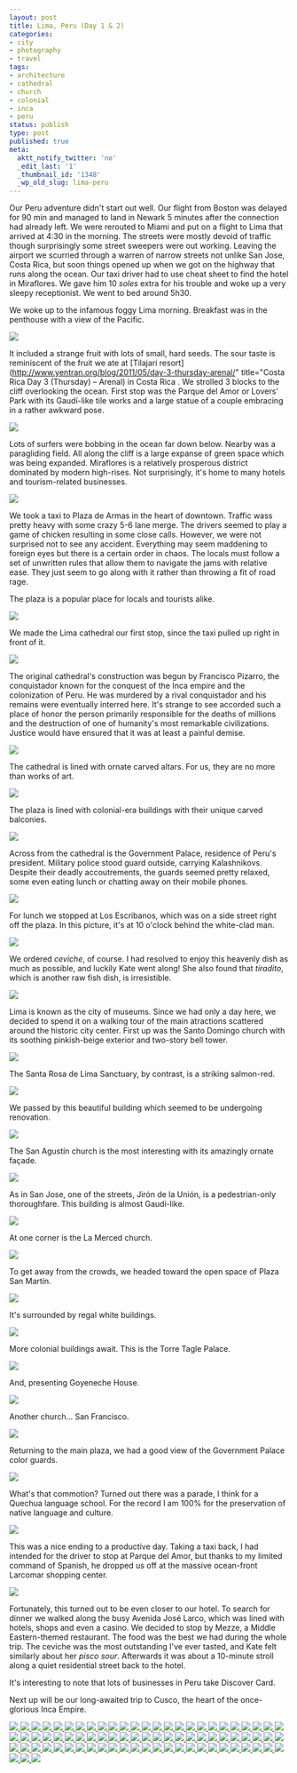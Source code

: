 ```yaml
---
layout: post
title: Lima, Peru (Day 1 & 2)
categories:
- city
- photography
- travel
tags:
- architecture
- cathedral
- church
- colonial
- inca
- peru
status: publish
type: post
published: true
meta:
  aktt_notify_twitter: 'no'
  _edit_last: '1'
  _thumbnail_id: '1348'
  _wp_old_slug: lima-peru
---
```

Our Peru adventure didn't start out well.  Our flight from Boston was delayed for 90 min and managed to land in Newark 5 minutes after the connection had already left.  We were rerouted to Miami and put on a flight to Lima that arrived at 4:30 in the morning.  The streets were mostly devoid of traffic though surprisingly some street sweepers were out working.  Leaving the airport we scurried through a warren of narrow streets not unlike San Jose, Costa Rica, but soon things opened up when we got on the highway that runs along the ocean.  Our taxi driver had to use cheat sheet to find the hotel in Miraflores.  We gave him 10 *soles* extra for his trouble and woke up a very sleepy receptionist.  We went to bed around 5h30.

We woke up to the infamous foggy Lima morning.  Breakfast was in the penthouse with a view of the Pacific.  

<img src='https://dl.dropboxusercontent.com/u/52804626/peru-lima/dsc_0827.jpg' />

It included a strange fruit with lots of small, hard seeds. The sour taste is reminiscent of the fruit we ate at [Tilajari resort](http://www.yentran.org/blog/2011/05/day-3-thursday-arenal/" title="Costa Rica Day 3 (Thursday) – Arenal) in Costa Rica .  We strolled 3 blocks to the cliff overlooking the ocean.  First stop was the Parque del Amor or Lovers' Park with its Gaudí-like tile works and a large statue of a couple embracing in a rather awkward pose.  

<img src='https://dl.dropboxusercontent.com/u/52804626/peru-lima/dsc_0838.jpg' />

Lots of surfers were bobbing in the ocean far down below.  Nearby was a paragliding field. All along the cliff is a large expanse of green space which was being expanded.  Miraflores is a relatively prosperous district dominated by modern high-rises.  Not surprisingly, it's home to many hotels and tourism-related businesses.

<img src='https://dl.dropboxusercontent.com/u/52804626/peru-lima/dsc_0865.jpg' />

We took a taxi to Plaza de Armas in the heart of downtown.  Traffic wass pretty heavy with some crazy 5-6 lane merge.  The drivers seemed to play a game of chicken resulting in some close calls.  However, we were not surprised not to see any accident.  Everything may seem maddening to foreign eyes but there is a certain order in chaos.  The locals must follow a set of unwritten rules that allow them to navigate the jams with relative ease.  They just seem to go along with it rather than throwing a fit of road rage.

The plaza is a popular place for locals and tourists alike.

<img src='https://dl.dropboxusercontent.com/u/52804626/peru-lima/dsc_0887.jpg' />

We made the Lima cathedral our first stop, since the taxi pulled up right in front of it.

<img src='https://dl.dropboxusercontent.com/u/52804626/peru-lima/dsc_0881.jpg' />

The original cathedral's construction was begun by Francisco Pizarro, the conquistador known for the conquest of the Inca empire and the colonization of Peru.  He was murdered by a rival conquistador and his remains were eventually interred here.  It's strange to see accorded such a place of honor the person primarily responsible for the deaths of millions and the destruction of one of humanity's most remarkable civilizations.  Justice would have ensured that it was at least a painful demise.

<img src='https://dl.dropboxusercontent.com/u/52804626/peru-lima/dsc_0958.jpg' />

The cathedral is lined with ornate carved altars.  For us, they are no more than works of art.

<img src='https://dl.dropboxusercontent.com/u/52804626/peru-lima/dsc_0911.jpg' />

The plaza is lined with colonial-era buildings with their unique carved balconies.

<img src='https://dl.dropboxusercontent.com/u/52804626/peru-lima/dsc_1191.jpg' />

Across from the cathedral is the Government Palace, residence of Peru's president.  Military police stood guard outside, carrying Kalashnikovs.  Despite their deadly accoutrements, the guards seemed pretty relaxed, some even eating lunch or chatting away on their mobile phones.

<img src='https://dl.dropboxusercontent.com/u/52804626/peru-lima/dsc_0997.jpg' />

For lunch we stopped at Los Escribanos, which was on a side street right off the plaza.  In this picture, it's at 10 o'clock behind the white-clad man.

<img src='https://dl.dropboxusercontent.com/u/52804626/peru-lima/dsc_1005.jpg' />

We ordered *ceviche*, of course.  I had resolved to enjoy this heavenly dish as much as possible, and luckily Kate went along!  She also found that *tiradito*, which is another raw fish dish, is irresistible.

<img src='https://dl.dropboxusercontent.com/u/52804626/peru-lima/dsc_1007.jpg' />

Lima is known as the city of museums. Since we had only a day here, we decided to spend it on a walking tour of the main atractions scattered around the historic city center.  First up was the Santo Domingo church with its soothing pinkish-beige exterior and two-story bell tower.

<img src='https://dl.dropboxusercontent.com/u/52804626/peru-lima/dsc_1014.jpg' />

The Santa Rosa de Lima Sanctuary, by contrast, is a striking salmon-red.

<img src='https://dl.dropboxusercontent.com/u/52804626/peru-lima/dsc_1042.jpg' />

We passed by this beautiful building which seemed to be undergoing renovation.

<img src='https://dl.dropboxusercontent.com/u/52804626/peru-lima/dsc_1045.jpg' />

The San Agustín church is the most interesting with its amazingly ornate façade.

<img src='https://dl.dropboxusercontent.com/u/52804626/peru-lima/dsc_1046.jpg' />

As in San Jose, one of the streets, Jirón de la Unión, is a pedestrian-only thoroughfare. This building is almost Gaudí-like.

<img src='https://dl.dropboxusercontent.com/u/52804626/peru-lima/dsc_1065.jpg' />

At one corner is the La Merced church.

<img src='https://dl.dropboxusercontent.com/u/52804626/peru-lima/dsc_1090.jpg' />

To get away from the crowds, we headed toward the open space of Plaza San Martín.

<img src='https://dl.dropboxusercontent.com/u/52804626/peru-lima/dsc_1103.jpg' />

It's surrounded by regal white buildings.

<img src='https://dl.dropboxusercontent.com/u/52804626/peru-lima/dsc_1112.jpg' />

More colonial buildings await.  This is the Torre Tagle Palace.

<img src='https://dl.dropboxusercontent.com/u/52804626/peru-lima/dsc_1119.jpg' />

And, presenting Goyeneche House.

<img src='https://dl.dropboxusercontent.com/u/52804626/peru-lima/dsc_1126.jpg' />

Another church... San Francisco.

<img src='https://dl.dropboxusercontent.com/u/52804626/peru-lima/dsc_1164.jpg' />

Returning to the main plaza, we had a good view of the Government Palace color guards.

<img src='https://dl.dropboxusercontent.com/u/52804626/peru-lima/dsc_1181.jpg' />

What's that commotion? Turned out there was a parade, I think for a Quechua language school. For the record I am 100% for the preservation of native language and culture.

<img src='https://dl.dropboxusercontent.com/u/52804626/peru-lima/dsc_1203.jpg' />

This was a nice ending to a productive day. Taking a taxi back, I had intended for the driver to stop at Parque del Amor, but thanks to my limited command of Spanish, he dropped us off at the massive ocean-front Larcomar shopping center.  

<img src='https://dl.dropboxusercontent.com/u/52804626/peru-lima/dsc_1241.jpg' />

Fortunately, this turned out to be even closer to our hotel.  To search for dinner we walked along the busy Avenida José Larco, which was lined with hotels, shops and even a casino.  We decided to stop by Mezze, a Middle Eastern-themed restaurant.  The food was the best we had during the whole trip. The ceviche was the most outstanding I've ever tasted, and Kate felt similarly about her *pisco sour*.  Afterwards it was about a 10-minute stroll along a quiet residential street back to the hotel.

It's interesting to note that lots of businesses in Peru take Discover Card.

Next up will be our long-awaited trip to Cusco, the heart of the once-glorious Inca Empire.<!-- Darkbox -->
<div class="darkbox">
<a href="https://dl.dropboxusercontent.com/u/52804626/peru-lima/dsc_0827.jpg" data-darkbox="peru-lima">
  <img src="https://dl.dropboxusercontent.com/u/52804626/peru-lima/thumbs/dsc_0827.jpg" />
</a>
<a href="https://dl.dropboxusercontent.com/u/52804626/peru-lima/dsc_0832.jpg" data-darkbox="peru-lima">
  <img src="https://dl.dropboxusercontent.com/u/52804626/peru-lima/thumbs/dsc_0832.jpg" />
</a>
<a href="https://dl.dropboxusercontent.com/u/52804626/peru-lima/dsc_0838.jpg" data-darkbox="peru-lima">
  <img src="https://dl.dropboxusercontent.com/u/52804626/peru-lima/thumbs/dsc_0838.jpg" />
</a>
<a href="https://dl.dropboxusercontent.com/u/52804626/peru-lima/dsc_0855.jpg" data-darkbox="peru-lima">
  <img src="https://dl.dropboxusercontent.com/u/52804626/peru-lima/thumbs/dsc_0855.jpg" />
</a>
<a href="https://dl.dropboxusercontent.com/u/52804626/peru-lima/dsc_0865.jpg" data-darkbox="peru-lima">
  <img src="https://dl.dropboxusercontent.com/u/52804626/peru-lima/thumbs/dsc_0865.jpg" />
</a>
<a href="https://dl.dropboxusercontent.com/u/52804626/peru-lima/dsc_0877.jpg" data-darkbox="peru-lima">
  <img src="https://dl.dropboxusercontent.com/u/52804626/peru-lima/thumbs/dsc_0877.jpg" />
</a>
<a href="https://dl.dropboxusercontent.com/u/52804626/peru-lima/dsc_0881.jpg" data-darkbox="peru-lima">
  <img src="https://dl.dropboxusercontent.com/u/52804626/peru-lima/thumbs/dsc_0881.jpg" />
</a>
<a href="https://dl.dropboxusercontent.com/u/52804626/peru-lima/dsc_0887.jpg" data-darkbox="peru-lima">
  <img src="https://dl.dropboxusercontent.com/u/52804626/peru-lima/thumbs/dsc_0887.jpg" />
</a>
<a href="https://dl.dropboxusercontent.com/u/52804626/peru-lima/dsc_0890.jpg" data-darkbox="peru-lima">
  <img src="https://dl.dropboxusercontent.com/u/52804626/peru-lima/thumbs/dsc_0890.jpg" />
</a>
<a href="https://dl.dropboxusercontent.com/u/52804626/peru-lima/dsc_0891.jpg" data-darkbox="peru-lima">
  <img src="https://dl.dropboxusercontent.com/u/52804626/peru-lima/thumbs/dsc_0891.jpg" />
</a>
<a href="https://dl.dropboxusercontent.com/u/52804626/peru-lima/dsc_0893a.jpg" data-darkbox="peru-lima">
  <img src="https://dl.dropboxusercontent.com/u/52804626/peru-lima/thumbs/dsc_0893a.jpg" />
</a>
<a href="https://dl.dropboxusercontent.com/u/52804626/peru-lima/dsc_0911.jpg" data-darkbox="peru-lima">
  <img src="https://dl.dropboxusercontent.com/u/52804626/peru-lima/thumbs/dsc_0911.jpg" />
</a>
<a href="https://dl.dropboxusercontent.com/u/52804626/peru-lima/dsc_0923.jpg" data-darkbox="peru-lima">
  <img src="https://dl.dropboxusercontent.com/u/52804626/peru-lima/thumbs/dsc_0923.jpg" />
</a>
<a href="https://dl.dropboxusercontent.com/u/52804626/peru-lima/dsc_0943.jpg" data-darkbox="peru-lima">
  <img src="https://dl.dropboxusercontent.com/u/52804626/peru-lima/thumbs/dsc_0943.jpg" />
</a>
<a href="https://dl.dropboxusercontent.com/u/52804626/peru-lima/dsc_0949.jpg" data-darkbox="peru-lima">
  <img src="https://dl.dropboxusercontent.com/u/52804626/peru-lima/thumbs/dsc_0949.jpg" />
</a>
<a href="https://dl.dropboxusercontent.com/u/52804626/peru-lima/dsc_0951.jpg" data-darkbox="peru-lima">
  <img src="https://dl.dropboxusercontent.com/u/52804626/peru-lima/thumbs/dsc_0951.jpg" />
</a>
<a href="https://dl.dropboxusercontent.com/u/52804626/peru-lima/dsc_0958.jpg" data-darkbox="peru-lima">
  <img src="https://dl.dropboxusercontent.com/u/52804626/peru-lima/thumbs/dsc_0958.jpg" />
</a>
<a href="https://dl.dropboxusercontent.com/u/52804626/peru-lima/dsc_0961.jpg" data-darkbox="peru-lima">
  <img src="https://dl.dropboxusercontent.com/u/52804626/peru-lima/thumbs/dsc_0961.jpg" />
</a>
<a href="https://dl.dropboxusercontent.com/u/52804626/peru-lima/dsc_0962.jpg" data-darkbox="peru-lima">
  <img src="https://dl.dropboxusercontent.com/u/52804626/peru-lima/thumbs/dsc_0962.jpg" />
</a>
<a href="https://dl.dropboxusercontent.com/u/52804626/peru-lima/dsc_0966.jpg" data-darkbox="peru-lima">
  <img src="https://dl.dropboxusercontent.com/u/52804626/peru-lima/thumbs/dsc_0966.jpg" />
</a>
<a href="https://dl.dropboxusercontent.com/u/52804626/peru-lima/dsc_0969.jpg" data-darkbox="peru-lima">
  <img src="https://dl.dropboxusercontent.com/u/52804626/peru-lima/thumbs/dsc_0969.jpg" />
</a>
<a href="https://dl.dropboxusercontent.com/u/52804626/peru-lima/dsc_0971.jpg" data-darkbox="peru-lima">
  <img src="https://dl.dropboxusercontent.com/u/52804626/peru-lima/thumbs/dsc_0971.jpg" />
</a>
<a href="https://dl.dropboxusercontent.com/u/52804626/peru-lima/dsc_0976.jpg" data-darkbox="peru-lima">
  <img src="https://dl.dropboxusercontent.com/u/52804626/peru-lima/thumbs/dsc_0976.jpg" />
</a>
<a href="https://dl.dropboxusercontent.com/u/52804626/peru-lima/dsc_0980.jpg" data-darkbox="peru-lima">
  <img src="https://dl.dropboxusercontent.com/u/52804626/peru-lima/thumbs/dsc_0980.jpg" />
</a>
<a href="https://dl.dropboxusercontent.com/u/52804626/peru-lima/dsc_0995.jpg" data-darkbox="peru-lima">
  <img src="https://dl.dropboxusercontent.com/u/52804626/peru-lima/thumbs/dsc_0995.jpg" />
</a>
<a href="https://dl.dropboxusercontent.com/u/52804626/peru-lima/dsc_0996.jpg" data-darkbox="peru-lima">
  <img src="https://dl.dropboxusercontent.com/u/52804626/peru-lima/thumbs/dsc_0996.jpg" />
</a>
<a href="https://dl.dropboxusercontent.com/u/52804626/peru-lima/dsc_0997.jpg" data-darkbox="peru-lima">
  <img src="https://dl.dropboxusercontent.com/u/52804626/peru-lima/thumbs/dsc_0997.jpg" />
</a>
<a href="https://dl.dropboxusercontent.com/u/52804626/peru-lima/dsc_0998.jpg" data-darkbox="peru-lima">
  <img src="https://dl.dropboxusercontent.com/u/52804626/peru-lima/thumbs/dsc_0998.jpg" />
</a>
<a href="https://dl.dropboxusercontent.com/u/52804626/peru-lima/dsc_1005.jpg" data-darkbox="peru-lima">
  <img src="https://dl.dropboxusercontent.com/u/52804626/peru-lima/thumbs/dsc_1005.jpg" />
</a>
<a href="https://dl.dropboxusercontent.com/u/52804626/peru-lima/dsc_1007.jpg" data-darkbox="peru-lima">
  <img src="https://dl.dropboxusercontent.com/u/52804626/peru-lima/thumbs/dsc_1007.jpg" />
</a>
<a href="https://dl.dropboxusercontent.com/u/52804626/peru-lima/dsc_1014.jpg" data-darkbox="peru-lima">
  <img src="https://dl.dropboxusercontent.com/u/52804626/peru-lima/thumbs/dsc_1014.jpg" />
</a>
<a href="https://dl.dropboxusercontent.com/u/52804626/peru-lima/dsc_1015.jpg" data-darkbox="peru-lima">
  <img src="https://dl.dropboxusercontent.com/u/52804626/peru-lima/thumbs/dsc_1015.jpg" />
</a>
<a href="https://dl.dropboxusercontent.com/u/52804626/peru-lima/dsc_1018.jpg" data-darkbox="peru-lima">
  <img src="https://dl.dropboxusercontent.com/u/52804626/peru-lima/thumbs/dsc_1018.jpg" />
</a>
<a href="https://dl.dropboxusercontent.com/u/52804626/peru-lima/dsc_1029.jpg" data-darkbox="peru-lima">
  <img src="https://dl.dropboxusercontent.com/u/52804626/peru-lima/thumbs/dsc_1029.jpg" />
</a>
<a href="https://dl.dropboxusercontent.com/u/52804626/peru-lima/dsc_1042.jpg" data-darkbox="peru-lima">
  <img src="https://dl.dropboxusercontent.com/u/52804626/peru-lima/thumbs/dsc_1042.jpg" />
</a>
<a href="https://dl.dropboxusercontent.com/u/52804626/peru-lima/dsc_1045.jpg" data-darkbox="peru-lima">
  <img src="https://dl.dropboxusercontent.com/u/52804626/peru-lima/thumbs/dsc_1045.jpg" />
</a>
<a href="https://dl.dropboxusercontent.com/u/52804626/peru-lima/dsc_1046.jpg" data-darkbox="peru-lima">
  <img src="https://dl.dropboxusercontent.com/u/52804626/peru-lima/thumbs/dsc_1046.jpg" />
</a>
<a href="https://dl.dropboxusercontent.com/u/52804626/peru-lima/dsc_1048.jpg" data-darkbox="peru-lima">
  <img src="https://dl.dropboxusercontent.com/u/52804626/peru-lima/thumbs/dsc_1048.jpg" />
</a>
<a href="https://dl.dropboxusercontent.com/u/52804626/peru-lima/dsc_1050.jpg" data-darkbox="peru-lima">
  <img src="https://dl.dropboxusercontent.com/u/52804626/peru-lima/thumbs/dsc_1050.jpg" />
</a>
<a href="https://dl.dropboxusercontent.com/u/52804626/peru-lima/dsc_1051.jpg" data-darkbox="peru-lima">
  <img src="https://dl.dropboxusercontent.com/u/52804626/peru-lima/thumbs/dsc_1051.jpg" />
</a>
<a href="https://dl.dropboxusercontent.com/u/52804626/peru-lima/dsc_1062.jpg" data-darkbox="peru-lima">
  <img src="https://dl.dropboxusercontent.com/u/52804626/peru-lima/thumbs/dsc_1062.jpg" />
</a>
<a href="https://dl.dropboxusercontent.com/u/52804626/peru-lima/dsc_1065.jpg" data-darkbox="peru-lima">
  <img src="https://dl.dropboxusercontent.com/u/52804626/peru-lima/thumbs/dsc_1065.jpg" />
</a>
<a href="https://dl.dropboxusercontent.com/u/52804626/peru-lima/dsc_1072.jpg" data-darkbox="peru-lima">
  <img src="https://dl.dropboxusercontent.com/u/52804626/peru-lima/thumbs/dsc_1072.jpg" />
</a>
<a href="https://dl.dropboxusercontent.com/u/52804626/peru-lima/dsc_1079.jpg" data-darkbox="peru-lima">
  <img src="https://dl.dropboxusercontent.com/u/52804626/peru-lima/thumbs/dsc_1079.jpg" />
</a>
<a href="https://dl.dropboxusercontent.com/u/52804626/peru-lima/dsc_1082.jpg" data-darkbox="peru-lima">
  <img src="https://dl.dropboxusercontent.com/u/52804626/peru-lima/thumbs/dsc_1082.jpg" />
</a>
<a href="https://dl.dropboxusercontent.com/u/52804626/peru-lima/dsc_1087.jpg" data-darkbox="peru-lima">
  <img src="https://dl.dropboxusercontent.com/u/52804626/peru-lima/thumbs/dsc_1087.jpg" />
</a>
<a href="https://dl.dropboxusercontent.com/u/52804626/peru-lima/dsc_1090.jpg" data-darkbox="peru-lima">
  <img src="https://dl.dropboxusercontent.com/u/52804626/peru-lima/thumbs/dsc_1090.jpg" />
</a>
<a href="https://dl.dropboxusercontent.com/u/52804626/peru-lima/dsc_1093.jpg" data-darkbox="peru-lima">
  <img src="https://dl.dropboxusercontent.com/u/52804626/peru-lima/thumbs/dsc_1093.jpg" />
</a>
<a href="https://dl.dropboxusercontent.com/u/52804626/peru-lima/dsc_1096.jpg" data-darkbox="peru-lima">
  <img src="https://dl.dropboxusercontent.com/u/52804626/peru-lima/thumbs/dsc_1096.jpg" />
</a>
<a href="https://dl.dropboxusercontent.com/u/52804626/peru-lima/dsc_1098.jpg" data-darkbox="peru-lima">
  <img src="https://dl.dropboxusercontent.com/u/52804626/peru-lima/thumbs/dsc_1098.jpg" />
</a>
<a href="https://dl.dropboxusercontent.com/u/52804626/peru-lima/dsc_1099.jpg" data-darkbox="peru-lima">
  <img src="https://dl.dropboxusercontent.com/u/52804626/peru-lima/thumbs/dsc_1099.jpg" />
</a>
<a href="https://dl.dropboxusercontent.com/u/52804626/peru-lima/dsc_1103.jpg" data-darkbox="peru-lima">
  <img src="https://dl.dropboxusercontent.com/u/52804626/peru-lima/thumbs/dsc_1103.jpg" />
</a>
<a href="https://dl.dropboxusercontent.com/u/52804626/peru-lima/dsc_1111.jpg" data-darkbox="peru-lima">
  <img src="https://dl.dropboxusercontent.com/u/52804626/peru-lima/thumbs/dsc_1111.jpg" />
</a>
<a href="https://dl.dropboxusercontent.com/u/52804626/peru-lima/dsc_1112.jpg" data-darkbox="peru-lima">
  <img src="https://dl.dropboxusercontent.com/u/52804626/peru-lima/thumbs/dsc_1112.jpg" />
</a>
<a href="https://dl.dropboxusercontent.com/u/52804626/peru-lima/dsc_1119.jpg" data-darkbox="peru-lima">
  <img src="https://dl.dropboxusercontent.com/u/52804626/peru-lima/thumbs/dsc_1119.jpg" />
</a>
<a href="https://dl.dropboxusercontent.com/u/52804626/peru-lima/dsc_1120a.jpg" data-darkbox="peru-lima">
  <img src="https://dl.dropboxusercontent.com/u/52804626/peru-lima/thumbs/dsc_1120a.jpg" />
</a>
<a href="https://dl.dropboxusercontent.com/u/52804626/peru-lima/dsc_1126.jpg" data-darkbox="peru-lima">
  <img src="https://dl.dropboxusercontent.com/u/52804626/peru-lima/thumbs/dsc_1126.jpg" />
</a>
<a href="https://dl.dropboxusercontent.com/u/52804626/peru-lima/dsc_1134.jpg" data-darkbox="peru-lima">
  <img src="https://dl.dropboxusercontent.com/u/52804626/peru-lima/thumbs/dsc_1134.jpg" />
</a>
<a href="https://dl.dropboxusercontent.com/u/52804626/peru-lima/dsc_1139.jpg" data-darkbox="peru-lima">
  <img src="https://dl.dropboxusercontent.com/u/52804626/peru-lima/thumbs/dsc_1139.jpg" />
</a>
<a href="https://dl.dropboxusercontent.com/u/52804626/peru-lima/dsc_1146.jpg" data-darkbox="peru-lima">
  <img src="https://dl.dropboxusercontent.com/u/52804626/peru-lima/thumbs/dsc_1146.jpg" />
</a>
<a href="https://dl.dropboxusercontent.com/u/52804626/peru-lima/dsc_1161.jpg" data-darkbox="peru-lima">
  <img src="https://dl.dropboxusercontent.com/u/52804626/peru-lima/thumbs/dsc_1161.jpg" />
</a>
<a href="https://dl.dropboxusercontent.com/u/52804626/peru-lima/dsc_1164.jpg" data-darkbox="peru-lima">
  <img src="https://dl.dropboxusercontent.com/u/52804626/peru-lima/thumbs/dsc_1164.jpg" />
</a>
<a href="https://dl.dropboxusercontent.com/u/52804626/peru-lima/dsc_1168.jpg" data-darkbox="peru-lima">
  <img src="https://dl.dropboxusercontent.com/u/52804626/peru-lima/thumbs/dsc_1168.jpg" />
</a>
<a href="https://dl.dropboxusercontent.com/u/52804626/peru-lima/dsc_1173.jpg" data-darkbox="peru-lima">
  <img src="https://dl.dropboxusercontent.com/u/52804626/peru-lima/thumbs/dsc_1173.jpg" />
</a>
<a href="https://dl.dropboxusercontent.com/u/52804626/peru-lima/dsc_1177.jpg" data-darkbox="peru-lima">
  <img src="https://dl.dropboxusercontent.com/u/52804626/peru-lima/thumbs/dsc_1177.jpg" />
</a>
<a href="https://dl.dropboxusercontent.com/u/52804626/peru-lima/dsc_1181.jpg" data-darkbox="peru-lima">
  <img src="https://dl.dropboxusercontent.com/u/52804626/peru-lima/thumbs/dsc_1181.jpg" />
</a>
<a href="https://dl.dropboxusercontent.com/u/52804626/peru-lima/dsc_1182.jpg" data-darkbox="peru-lima">
  <img src="https://dl.dropboxusercontent.com/u/52804626/peru-lima/thumbs/dsc_1182.jpg" />
</a>
<a href="https://dl.dropboxusercontent.com/u/52804626/peru-lima/dsc_1191.jpg" data-darkbox="peru-lima">
  <img src="https://dl.dropboxusercontent.com/u/52804626/peru-lima/thumbs/dsc_1191.jpg" />
</a>
<a href="https://dl.dropboxusercontent.com/u/52804626/peru-lima/dsc_1193.jpg" data-darkbox="peru-lima">
  <img src="https://dl.dropboxusercontent.com/u/52804626/peru-lima/thumbs/dsc_1193.jpg" />
</a>
<a href="https://dl.dropboxusercontent.com/u/52804626/peru-lima/dsc_1197.jpg" data-darkbox="peru-lima">
  <img src="https://dl.dropboxusercontent.com/u/52804626/peru-lima/thumbs/dsc_1197.jpg" />
</a>
<a href="https://dl.dropboxusercontent.com/u/52804626/peru-lima/dsc_1203.jpg" data-darkbox="peru-lima">
  <img src="https://dl.dropboxusercontent.com/u/52804626/peru-lima/thumbs/dsc_1203.jpg" />
</a>
<a href="https://dl.dropboxusercontent.com/u/52804626/peru-lima/dsc_1204.jpg" data-darkbox="peru-lima">
  <img src="https://dl.dropboxusercontent.com/u/52804626/peru-lima/thumbs/dsc_1204.jpg" />
</a>
<a href="https://dl.dropboxusercontent.com/u/52804626/peru-lima/dsc_1207.jpg" data-darkbox="peru-lima">
  <img src="https://dl.dropboxusercontent.com/u/52804626/peru-lima/thumbs/dsc_1207.jpg" />
</a>
<a href="https://dl.dropboxusercontent.com/u/52804626/peru-lima/dsc_1218.jpg" data-darkbox="peru-lima">
  <img src="https://dl.dropboxusercontent.com/u/52804626/peru-lima/thumbs/dsc_1218.jpg" />
</a>
<a href="https://dl.dropboxusercontent.com/u/52804626/peru-lima/dsc_1224.jpg" data-darkbox="peru-lima">
  <img src="https://dl.dropboxusercontent.com/u/52804626/peru-lima/thumbs/dsc_1224.jpg" />
</a>
<a href="https://dl.dropboxusercontent.com/u/52804626/peru-lima/dsc_1229.jpg" data-darkbox="peru-lima">
  <img src="https://dl.dropboxusercontent.com/u/52804626/peru-lima/thumbs/dsc_1229.jpg" />
</a>
<a href="https://dl.dropboxusercontent.com/u/52804626/peru-lima/dsc_1232.jpg" data-darkbox="peru-lima">
  <img src="https://dl.dropboxusercontent.com/u/52804626/peru-lima/thumbs/dsc_1232.jpg" />
</a>
<a href="https://dl.dropboxusercontent.com/u/52804626/peru-lima/dsc_1241.jpg" data-darkbox="peru-lima">
  <img src="https://dl.dropboxusercontent.com/u/52804626/peru-lima/thumbs/dsc_1241.jpg" />
</a>

</div>
<!-- End darkbox -->